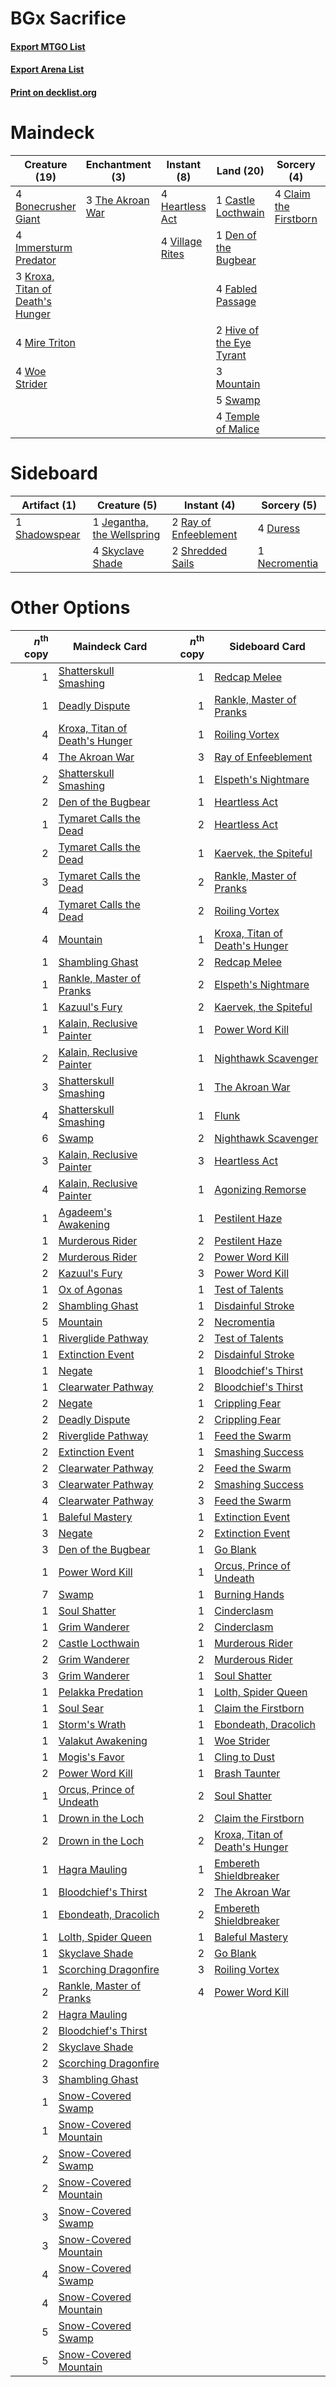 # BGx Sacrifice

#### [Export MTGO List](../collection/BGx%20Sacrifice/BGx%20Sacrifice.txt)
#### [Export Arena List](../collection/BGx%20Sacrifice/BGx%20Sacrifice_arena.txt)
#### [Print on decklist.org](http://decklist.org/?deckmain=4%09Blightstep%20Pathway%0A4%09Bonecrusher%20Giant%0A1%09Castle%20Locthwain%0A4%09Claim%20the%20Firstborn%0A1%09Den%20of%20the%20Bugbear%0A4%09Fabled%20Passage%0A4%09Heartless%20Act%0A2%09Hive%20of%20the%20Eye%20Tyrant%0A4%09Immersturm%20Predator%0A3%09Kroxa,%20Titan%20of%20Death's%20Hunger%0A4%09Mire%20Triton%0A3%09Mountain%0A5%09Swamp%0A4%09Temple%20of%20Malice%0A3%09The%20Akroan%20War%0A2%09Valki,%20God%20of%20Lies%0A4%09Village%20Rites%0A4%09Woe%20Strider&deckside=4%09Duress%0A1%09Jegantha,%20the%20Wellspring%0A1%09Necromentia%0A2%09Ray%20of%20Enfeeblement%0A1%09Shadowspear%0A2%09Shredded%20Sails%0A4%09Skyclave%20Shade)
# Maindeck

|                                               Creature (19)                                               |                                      Enchantment (3)                                      |                                       Instant (8)                                        |                                             Land (20)                                             |                                          Sorcery (4)                                           |    Unknown (6)     |
|-----------------------------------------------------------------------------------------------------------|-------------------------------------------------------------------------------------------|------------------------------------------------------------------------------------------|---------------------------------------------------------------------------------------------------|------------------------------------------------------------------------------------------------|--------------------|
|4 [Bonecrusher Giant](http://gatherer.wizards.com/Pages/Card/Details.aspx?multiverseid=473077)             |3 [The Akroan War](http://gatherer.wizards.com/Pages/Card/Details.aspx?multiverseid=476375)|4 [Heartless Act](http://gatherer.wizards.com/Pages/Card/Details.aspx?multiverseid=479611)|1 [Castle Locthwain](http://gatherer.wizards.com/Pages/Card/Details.aspx?multiverseid=473203)      |4 [Claim the Firstborn](http://gatherer.wizards.com/Pages/Card/Details.aspx?multiverseid=473080)|4 Blightstep Pathway|
|4 [Immersturm Predator](http://gatherer.wizards.com/Pages/Card/Details.aspx?multiverseid=503830)           |                                                                                           |4 [Village Rites](http://gatherer.wizards.com/Pages/Card/Details.aspx?multiverseid=485449)|1 [Den of the Bugbear](http://gatherer.wizards.com/Pages/Card/Details.aspx?multiverseid=527541)    |                                                                                                |2 Valki, God of Lies|
|3 [Kroxa, Titan of Death's Hunger](http://gatherer.wizards.com/Pages/Card/Details.aspx?multiverseid=476472)|                                                                                           |                                                                                          |4 [Fabled Passage](http://gatherer.wizards.com/Pages/Card/Details.aspx?multiverseid=473206)        |                                                                                                |                    |
|4 [Mire Triton](http://gatherer.wizards.com/Pages/Card/Details.aspx?multiverseid=476356)                   |                                                                                           |                                                                                          |2 [Hive of the Eye Tyrant](http://gatherer.wizards.com/Pages/Card/Details.aspx?multiverseid=527545)|                                                                                                |                    |
|4 [Woe Strider](http://gatherer.wizards.com/Pages/Card/Details.aspx?multiverseid=476374)                   |                                                                                           |                                                                                          |3 [Mountain](http://gatherer.wizards.com/Pages/Card/Details.aspx?multiverseid=439859)              |                                                                                                |                    |
|                                                                                                           |                                                                                           |                                                                                          |5 [Swamp](http://gatherer.wizards.com/Pages/Card/Details.aspx?multiverseid=439858)                 |                                                                                                |                    |
|                                                                                                           |                                                                                           |                                                                                          |4 [Temple of Malice](http://gatherer.wizards.com/Pages/Card/Details.aspx?multiverseid=378536)      |                                                                                                |                    |


# Sideboard

|                                      Artifact (1)                                      |                                            Creature (5)                                             |                                          Instant (4)                                           |                                      Sorcery (5)                                       |
|----------------------------------------------------------------------------------------|-----------------------------------------------------------------------------------------------------|------------------------------------------------------------------------------------------------|----------------------------------------------------------------------------------------|
|1 [Shadowspear](http://gatherer.wizards.com/Pages/Card/Details.aspx?multiverseid=476487)|1 [Jegantha, the Wellspring](http://gatherer.wizards.com/Pages/Card/Details.aspx?multiverseid=479742)|2 [Ray of Enfeeblement](http://gatherer.wizards.com/Pages/Card/Details.aspx?multiverseid=527403)|4 [Duress](http://gatherer.wizards.com/Pages/Card/Details.aspx?multiverseid=14557)      |
|                                                                                        |4 [Skyclave Shade](http://gatherer.wizards.com/Pages/Card/Details.aspx?multiverseid=491763)          |2 [Shredded Sails](http://gatherer.wizards.com/Pages/Card/Details.aspx?multiverseid=479656)     |1 [Necromentia](http://gatherer.wizards.com/Pages/Card/Details.aspx?multiverseid=485439)|


# Other Options

|*n*<sup>th</sup> copy|                                              Maindeck Card                                              |*n*<sup>th</sup> copy|                                             Sideboard Card                                              |
|--------------------:|---------------------------------------------------------------------------------------------------------|--------------------:|---------------------------------------------------------------------------------------------------------|
|                    1|[Shatterskull Smashing](http://gatherer.wizards.com/Pages/Card/Details.aspx?multiverseid=491802)         |                    1|[Redcap Melee](http://gatherer.wizards.com/Pages/Card/Details.aspx?multiverseid=473097)                  |
|                    1|[Deadly Dispute](http://gatherer.wizards.com/Pages/Card/Details.aspx?multiverseid=527381)                |                    1|[Rankle, Master of Pranks](http://gatherer.wizards.com/Pages/Card/Details.aspx?multiverseid=473063)      |
|                    4|[Kroxa, Titan of Death's Hunger](http://gatherer.wizards.com/Pages/Card/Details.aspx?multiverseid=476472)|                    1|[Roiling Vortex](http://gatherer.wizards.com/Pages/Card/Details.aspx?multiverseid=491797)                |
|                    4|[The Akroan War](http://gatherer.wizards.com/Pages/Card/Details.aspx?multiverseid=476375)                |                    3|[Ray of Enfeeblement](http://gatherer.wizards.com/Pages/Card/Details.aspx?multiverseid=527403)           |
|                    2|[Shatterskull Smashing](http://gatherer.wizards.com/Pages/Card/Details.aspx?multiverseid=491802)         |                    1|[Elspeth's Nightmare](http://gatherer.wizards.com/Pages/Card/Details.aspx?multiverseid=476342)           |
|                    2|[Den of the Bugbear](http://gatherer.wizards.com/Pages/Card/Details.aspx?multiverseid=527541)            |                    1|[Heartless Act](http://gatherer.wizards.com/Pages/Card/Details.aspx?multiverseid=479611)                 |
|                    1|[Tymaret Calls the Dead](http://gatherer.wizards.com/Pages/Card/Details.aspx?multiverseid=476369)        |                    2|[Heartless Act](http://gatherer.wizards.com/Pages/Card/Details.aspx?multiverseid=479611)                 |
|                    2|[Tymaret Calls the Dead](http://gatherer.wizards.com/Pages/Card/Details.aspx?multiverseid=476369)        |                    1|[Kaervek, the Spiteful](http://gatherer.wizards.com/Pages/Card/Details.aspx?multiverseid=485429)         |
|                    3|[Tymaret Calls the Dead](http://gatherer.wizards.com/Pages/Card/Details.aspx?multiverseid=476369)        |                    2|[Rankle, Master of Pranks](http://gatherer.wizards.com/Pages/Card/Details.aspx?multiverseid=473063)      |
|                    4|[Tymaret Calls the Dead](http://gatherer.wizards.com/Pages/Card/Details.aspx?multiverseid=476369)        |                    2|[Roiling Vortex](http://gatherer.wizards.com/Pages/Card/Details.aspx?multiverseid=491797)                |
|                    4|[Mountain](http://gatherer.wizards.com/Pages/Card/Details.aspx?multiverseid=439859)                      |                    1|[Kroxa, Titan of Death's Hunger](http://gatherer.wizards.com/Pages/Card/Details.aspx?multiverseid=476472)|
|                    1|[Shambling Ghast](http://gatherer.wizards.com/Pages/Card/Details.aspx?multiverseid=527406)               |                    2|[Redcap Melee](http://gatherer.wizards.com/Pages/Card/Details.aspx?multiverseid=473097)                  |
|                    1|[Rankle, Master of Pranks](http://gatherer.wizards.com/Pages/Card/Details.aspx?multiverseid=473063)      |                    2|[Elspeth's Nightmare](http://gatherer.wizards.com/Pages/Card/Details.aspx?multiverseid=476342)           |
|                    1|[Kazuul's Fury](http://gatherer.wizards.com/Pages/Card/Details.aspx?multiverseid=491786)                 |                    2|[Kaervek, the Spiteful](http://gatherer.wizards.com/Pages/Card/Details.aspx?multiverseid=485429)         |
|                    1|[Kalain, Reclusive Painter](http://gatherer.wizards.com/Pages/Card/Details.aspx?multiverseid=527512)     |                    1|[Power Word Kill](http://gatherer.wizards.com/Pages/Card/Details.aspx?multiverseid=527401)               |
|                    2|[Kalain, Reclusive Painter](http://gatherer.wizards.com/Pages/Card/Details.aspx?multiverseid=527512)     |                    1|[Nighthawk Scavenger](http://gatherer.wizards.com/Pages/Card/Details.aspx?multiverseid=491752)           |
|                    3|[Shatterskull Smashing](http://gatherer.wizards.com/Pages/Card/Details.aspx?multiverseid=491802)         |                    1|[The Akroan War](http://gatherer.wizards.com/Pages/Card/Details.aspx?multiverseid=476375)                |
|                    4|[Shatterskull Smashing](http://gatherer.wizards.com/Pages/Card/Details.aspx?multiverseid=491802)         |                    1|[Flunk](http://gatherer.wizards.com/Pages/Card/Details.aspx?multiverseid=513548)                         |
|                    6|[Swamp](http://gatherer.wizards.com/Pages/Card/Details.aspx?multiverseid=439858)                         |                    2|[Nighthawk Scavenger](http://gatherer.wizards.com/Pages/Card/Details.aspx?multiverseid=491752)           |
|                    3|[Kalain, Reclusive Painter](http://gatherer.wizards.com/Pages/Card/Details.aspx?multiverseid=527512)     |                    3|[Heartless Act](http://gatherer.wizards.com/Pages/Card/Details.aspx?multiverseid=479611)                 |
|                    4|[Kalain, Reclusive Painter](http://gatherer.wizards.com/Pages/Card/Details.aspx?multiverseid=527512)     |                    1|[Agonizing Remorse](http://gatherer.wizards.com/Pages/Card/Details.aspx?multiverseid=476334)             |
|                    1|[Agadeem's Awakening](http://gatherer.wizards.com/Pages/Card/Details.aspx?multiverseid=491723)           |                    1|[Pestilent Haze](http://gatherer.wizards.com/Pages/Card/Details.aspx?multiverseid=485441)                |
|                    1|[Murderous Rider](http://gatherer.wizards.com/Pages/Card/Details.aspx?multiverseid=473059)               |                    2|[Pestilent Haze](http://gatherer.wizards.com/Pages/Card/Details.aspx?multiverseid=485441)                |
|                    2|[Murderous Rider](http://gatherer.wizards.com/Pages/Card/Details.aspx?multiverseid=473059)               |                    2|[Power Word Kill](http://gatherer.wizards.com/Pages/Card/Details.aspx?multiverseid=527401)               |
|                    2|[Kazuul's Fury](http://gatherer.wizards.com/Pages/Card/Details.aspx?multiverseid=491786)                 |                    3|[Power Word Kill](http://gatherer.wizards.com/Pages/Card/Details.aspx?multiverseid=527401)               |
|                    1|[Ox of Agonas](http://gatherer.wizards.com/Pages/Card/Details.aspx?multiverseid=476398)                  |                    1|[Test of Talents](http://gatherer.wizards.com/Pages/Card/Details.aspx?multiverseid=513536)               |
|                    2|[Shambling Ghast](http://gatherer.wizards.com/Pages/Card/Details.aspx?multiverseid=527406)               |                    1|[Disdainful Stroke](http://gatherer.wizards.com/Pages/Card/Details.aspx?multiverseid=420705)             |
|                    5|[Mountain](http://gatherer.wizards.com/Pages/Card/Details.aspx?multiverseid=439859)                      |                    2|[Necromentia](http://gatherer.wizards.com/Pages/Card/Details.aspx?multiverseid=485439)                   |
|                    1|[Riverglide Pathway](http://gatherer.wizards.com/Pages/Card/Details.aspx?multiverseid=491920)            |                    2|[Test of Talents](http://gatherer.wizards.com/Pages/Card/Details.aspx?multiverseid=513536)               |
|                    1|[Extinction Event](http://gatherer.wizards.com/Pages/Card/Details.aspx?multiverseid=479608)              |                    2|[Disdainful Stroke](http://gatherer.wizards.com/Pages/Card/Details.aspx?multiverseid=420705)             |
|                    1|[Negate](http://gatherer.wizards.com/Pages/Card/Details.aspx?multiverseid=423707)                        |                    1|[Bloodchief's Thirst](http://gatherer.wizards.com/Pages/Card/Details.aspx?multiverseid=491729)           |
|                    1|[Clearwater Pathway](http://gatherer.wizards.com/Pages/Card/Details.aspx?multiverseid=491913)            |                    2|[Bloodchief's Thirst](http://gatherer.wizards.com/Pages/Card/Details.aspx?multiverseid=491729)           |
|                    2|[Negate](http://gatherer.wizards.com/Pages/Card/Details.aspx?multiverseid=423707)                        |                    1|[Crippling Fear](http://gatherer.wizards.com/Pages/Card/Details.aspx?multiverseid=503690)                |
|                    2|[Deadly Dispute](http://gatherer.wizards.com/Pages/Card/Details.aspx?multiverseid=527381)                |                    2|[Crippling Fear](http://gatherer.wizards.com/Pages/Card/Details.aspx?multiverseid=503690)                |
|                    2|[Riverglide Pathway](http://gatherer.wizards.com/Pages/Card/Details.aspx?multiverseid=491920)            |                    1|[Feed the Swarm](http://gatherer.wizards.com/Pages/Card/Details.aspx?multiverseid=491737)                |
|                    2|[Extinction Event](http://gatherer.wizards.com/Pages/Card/Details.aspx?multiverseid=479608)              |                    1|[Smashing Success](http://gatherer.wizards.com/Pages/Card/Details.aspx?multiverseid=503763)              |
|                    2|[Clearwater Pathway](http://gatherer.wizards.com/Pages/Card/Details.aspx?multiverseid=491913)            |                    2|[Feed the Swarm](http://gatherer.wizards.com/Pages/Card/Details.aspx?multiverseid=491737)                |
|                    3|[Clearwater Pathway](http://gatherer.wizards.com/Pages/Card/Details.aspx?multiverseid=491913)            |                    2|[Smashing Success](http://gatherer.wizards.com/Pages/Card/Details.aspx?multiverseid=503763)              |
|                    4|[Clearwater Pathway](http://gatherer.wizards.com/Pages/Card/Details.aspx?multiverseid=491913)            |                    3|[Feed the Swarm](http://gatherer.wizards.com/Pages/Card/Details.aspx?multiverseid=491737)                |
|                    1|[Baleful Mastery](http://gatherer.wizards.com/Pages/Card/Details.aspx?multiverseid=513541)               |                    1|[Extinction Event](http://gatherer.wizards.com/Pages/Card/Details.aspx?multiverseid=479608)              |
|                    3|[Negate](http://gatherer.wizards.com/Pages/Card/Details.aspx?multiverseid=423707)                        |                    2|[Extinction Event](http://gatherer.wizards.com/Pages/Card/Details.aspx?multiverseid=479608)              |
|                    3|[Den of the Bugbear](http://gatherer.wizards.com/Pages/Card/Details.aspx?multiverseid=527541)            |                    1|[Go Blank](http://gatherer.wizards.com/Pages/Card/Details.aspx?multiverseid=513549)                      |
|                    1|[Power Word Kill](http://gatherer.wizards.com/Pages/Card/Details.aspx?multiverseid=527401)               |                    1|[Orcus, Prince of Undeath](http://gatherer.wizards.com/Pages/Card/Details.aspx?multiverseid=527516)      |
|                    7|[Swamp](http://gatherer.wizards.com/Pages/Card/Details.aspx?multiverseid=439858)                         |                    1|[Burning Hands](http://gatherer.wizards.com/Pages/Card/Details.aspx?multiverseid=527422)                 |
|                    1|[Soul Shatter](http://gatherer.wizards.com/Pages/Card/Details.aspx?multiverseid=491765)                  |                    1|[Cinderclasm](http://gatherer.wizards.com/Pages/Card/Details.aspx?multiverseid=491776)                   |
|                    1|[Grim Wanderer](http://gatherer.wizards.com/Pages/Card/Details.aspx?multiverseid=527394)                 |                    2|[Cinderclasm](http://gatherer.wizards.com/Pages/Card/Details.aspx?multiverseid=491776)                   |
|                    2|[Castle Locthwain](http://gatherer.wizards.com/Pages/Card/Details.aspx?multiverseid=473203)              |                    1|[Murderous Rider](http://gatherer.wizards.com/Pages/Card/Details.aspx?multiverseid=473059)               |
|                    2|[Grim Wanderer](http://gatherer.wizards.com/Pages/Card/Details.aspx?multiverseid=527394)                 |                    2|[Murderous Rider](http://gatherer.wizards.com/Pages/Card/Details.aspx?multiverseid=473059)               |
|                    3|[Grim Wanderer](http://gatherer.wizards.com/Pages/Card/Details.aspx?multiverseid=527394)                 |                    1|[Soul Shatter](http://gatherer.wizards.com/Pages/Card/Details.aspx?multiverseid=491765)                  |
|                    1|[Pelakka Predation](http://gatherer.wizards.com/Pages/Card/Details.aspx?multiverseid=491757)             |                    1|[Lolth, Spider Queen](http://gatherer.wizards.com/Pages/Card/Details.aspx?multiverseid=527399)           |
|                    1|[Soul Sear](http://gatherer.wizards.com/Pages/Card/Details.aspx?multiverseid=485483)                     |                    1|[Claim the Firstborn](http://gatherer.wizards.com/Pages/Card/Details.aspx?multiverseid=473080)           |
|                    1|[Storm's Wrath](http://gatherer.wizards.com/Pages/Card/Details.aspx?multiverseid=476408)                 |                    1|[Ebondeath, Dracolich](http://gatherer.wizards.com/Pages/Card/Details.aspx?multiverseid=527387)          |
|                    1|[Valakut Awakening](http://gatherer.wizards.com/Pages/Card/Details.aspx?multiverseid=491818)             |                    1|[Woe Strider](http://gatherer.wizards.com/Pages/Card/Details.aspx?multiverseid=476374)                   |
|                    1|[Mogis's Favor](http://gatherer.wizards.com/Pages/Card/Details.aspx?multiverseid=476358)                 |                    1|[Cling to Dust](http://gatherer.wizards.com/Pages/Card/Details.aspx?multiverseid=476338)                 |
|                    2|[Power Word Kill](http://gatherer.wizards.com/Pages/Card/Details.aspx?multiverseid=527401)               |                    1|[Brash Taunter](http://gatherer.wizards.com/Pages/Card/Details.aspx?multiverseid=485456)                 |
|                    1|[Orcus, Prince of Undeath](http://gatherer.wizards.com/Pages/Card/Details.aspx?multiverseid=527516)      |                    2|[Soul Shatter](http://gatherer.wizards.com/Pages/Card/Details.aspx?multiverseid=491765)                  |
|                    1|[Drown in the Loch](http://gatherer.wizards.com/Pages/Card/Details.aspx?multiverseid=473150)             |                    2|[Claim the Firstborn](http://gatherer.wizards.com/Pages/Card/Details.aspx?multiverseid=473080)           |
|                    2|[Drown in the Loch](http://gatherer.wizards.com/Pages/Card/Details.aspx?multiverseid=473150)             |                    2|[Kroxa, Titan of Death's Hunger](http://gatherer.wizards.com/Pages/Card/Details.aspx?multiverseid=476472)|
|                    1|[Hagra Mauling](http://gatherer.wizards.com/Pages/Card/Details.aspx?multiverseid=491741)                 |                    1|[Embereth Shieldbreaker](http://gatherer.wizards.com/Pages/Card/Details.aspx?multiverseid=473084)        |
|                    1|[Bloodchief's Thirst](http://gatherer.wizards.com/Pages/Card/Details.aspx?multiverseid=491729)           |                    2|[The Akroan War](http://gatherer.wizards.com/Pages/Card/Details.aspx?multiverseid=476375)                |
|                    1|[Ebondeath, Dracolich](http://gatherer.wizards.com/Pages/Card/Details.aspx?multiverseid=527387)          |                    2|[Embereth Shieldbreaker](http://gatherer.wizards.com/Pages/Card/Details.aspx?multiverseid=473084)        |
|                    1|[Lolth, Spider Queen](http://gatherer.wizards.com/Pages/Card/Details.aspx?multiverseid=527399)           |                    1|[Baleful Mastery](http://gatherer.wizards.com/Pages/Card/Details.aspx?multiverseid=513541)               |
|                    1|[Skyclave Shade](http://gatherer.wizards.com/Pages/Card/Details.aspx?multiverseid=491763)                |                    2|[Go Blank](http://gatherer.wizards.com/Pages/Card/Details.aspx?multiverseid=513549)                      |
|                    1|[Scorching Dragonfire](http://gatherer.wizards.com/Pages/Card/Details.aspx?multiverseid=473101)          |                    3|[Roiling Vortex](http://gatherer.wizards.com/Pages/Card/Details.aspx?multiverseid=491797)                |
|                    2|[Rankle, Master of Pranks](http://gatherer.wizards.com/Pages/Card/Details.aspx?multiverseid=473063)      |                    4|[Power Word Kill](http://gatherer.wizards.com/Pages/Card/Details.aspx?multiverseid=527401)               |
|                    2|[Hagra Mauling](http://gatherer.wizards.com/Pages/Card/Details.aspx?multiverseid=491741)                 |                     |                                                                                                         |
|                    2|[Bloodchief's Thirst](http://gatherer.wizards.com/Pages/Card/Details.aspx?multiverseid=491729)           |                     |                                                                                                         |
|                    2|[Skyclave Shade](http://gatherer.wizards.com/Pages/Card/Details.aspx?multiverseid=491763)                |                     |                                                                                                         |
|                    2|[Scorching Dragonfire](http://gatherer.wizards.com/Pages/Card/Details.aspx?multiverseid=473101)          |                     |                                                                                                         |
|                    3|[Shambling Ghast](http://gatherer.wizards.com/Pages/Card/Details.aspx?multiverseid=527406)               |                     |                                                                                                         |
|                    1|[Snow-Covered Swamp](http://gatherer.wizards.com/Pages/Card/Details.aspx?multiverseid=121256)            |                     |                                                                                                         |
|                    1|[Snow-Covered Mountain](http://gatherer.wizards.com/Pages/Card/Details.aspx?multiverseid=121233)         |                     |                                                                                                         |
|                    2|[Snow-Covered Swamp](http://gatherer.wizards.com/Pages/Card/Details.aspx?multiverseid=121256)            |                     |                                                                                                         |
|                    2|[Snow-Covered Mountain](http://gatherer.wizards.com/Pages/Card/Details.aspx?multiverseid=121233)         |                     |                                                                                                         |
|                    3|[Snow-Covered Swamp](http://gatherer.wizards.com/Pages/Card/Details.aspx?multiverseid=121256)            |                     |                                                                                                         |
|                    3|[Snow-Covered Mountain](http://gatherer.wizards.com/Pages/Card/Details.aspx?multiverseid=121233)         |                     |                                                                                                         |
|                    4|[Snow-Covered Swamp](http://gatherer.wizards.com/Pages/Card/Details.aspx?multiverseid=121256)            |                     |                                                                                                         |
|                    4|[Snow-Covered Mountain](http://gatherer.wizards.com/Pages/Card/Details.aspx?multiverseid=121233)         |                     |                                                                                                         |
|                    5|[Snow-Covered Swamp](http://gatherer.wizards.com/Pages/Card/Details.aspx?multiverseid=121256)            |                     |                                                                                                         |
|                    5|[Snow-Covered Mountain](http://gatherer.wizards.com/Pages/Card/Details.aspx?multiverseid=121233)         |                     |                                                                                                         |

